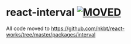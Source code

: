# react-interval [![MOVED](https://img.shields.io/badge/status-MOVED-blue.svg?style=flat-square)](https://github.com/nkbt/react-works/tree/master/packages/interval)


  All code moved to https://github.com/nkbt/react-works/tree/master/packages/interval
